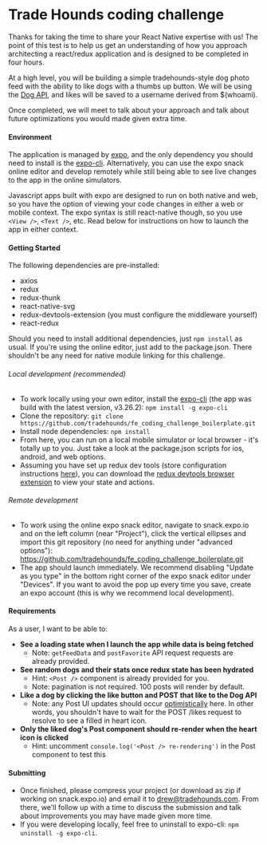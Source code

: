 # Trade Hounds coding challenge

Thanks for taking the time to share your React Native expertise with us! The point of this test is to help us get an understanding of how you approach architecting a react/redux application and is designed to be completed in four hours.

At a high level, you will be building a simple tradehounds-style dog photo feed with the ability to like dogs with a thumbs up button. We will be using the [Dog API](https://docs.thedogapi.com/), and likes will be saved to a username derived from $(whoami).

Once completed, we will meet to talk about your approach and talk about future optimizations you would made given extra time.

#### Environment 
The application is managed by [expo](https://docs.expo.io/), and the only dependency you should need to install is the [expo-cli](https://docs.expo.io/workflow/expo-cli/). Alternatively, you can use the expo snack online editor and develop remotely while still being able to see live changes to the app in the online simulators.

Javascript apps built with expo are designed to run on both native and web, so you have the option of viewing your code changes in either a web or mobile context. The expo syntax is still react-native though, so you use `<View />`, `<Text />`, etc. Read below for instructions on how to launch the app in either context.

#### Getting Started
The following dependencies are pre-installed:
- axios
- redux
- redux-thunk
- react-native-svg
- redux-devtools-extension (you must configure the middleware yourself)
- react-redux

Should you need to install additional dependencies, just `npm install` as usual. If you're using the online editor, just add to the package.json. There shouldn't be any need for native module linking for this challenge.

###### Local development (recommended)
- To work locally using your own editor, install the [expo-cli](https://docs.expo.io/workflow/expo-cli/) (the app was build with the latest version, v3.26.2): `npm install -g expo-cli`
- Clone the repository: `git clone https://github.com/tradehounds/fe_coding_challenge_boilerplate.git`
- Install node dependencies: `npm install`
- From here, you can run on a local mobile simulator or local browser - it's totally up to you. Just take a look at the package.json scripts for ios, android, and web options.
- Assuming you have set up redux dev tools (store configuration instructions [here](https://github.com/zalmoxisus/redux-devtools-extension#13-use-redux-devtools-extension-package-from-npm)), you can download the [redux devtools browser extension](https://github.com/reduxjs/redux-devtools) to view your state and actions.
###### Remote development
- To work using the online expo snack editor, navigate to snack.expo.io and on the left column (near "Project"), click the vertical ellipses and import this git repository (no need for anything under "advanced options"): https://github.com/tradehounds/fe_coding_challenge_boilerplate.git
- The app should launch immediately. We recommend disabling "Update as you type" in the bottom right corner of the expo snack editor under "Devices". If you want to avoid the pop up every time you save, create an expo account (this is why we recommend local development).

#### Requirements
As a user, I want to be able to:
- **See a loading state when I launch the app while data is being fetched**
  - Note: `getFeedData` and `postFavorite` API request requests are already provided.
- **See random dogs and their stats once redux state has been hydrated**
  - Hint: `<Post />` component is already provided for you.
  - Note: pagination is not required. 100 posts will render by default.
- **Like a dog by clicking the like button and POST that like to the Dog API**
  - Note: any Post UI updates should occur [optimistically](https://blog.bitsrc.io/building-an-optimistic-user-interface-in-react-b943656e75e3) here. In other words, you shouldn't have to wait for the POST /likes request to resolve to see a filled in heart icon.
- **Only the liked dog's Post component should re-render when the heart icon is clicked**
  - Hint: uncomment `console.log('<Post /> re-rendering')` in the Post component to test this 
#### Submitting
- Once finished, please compress your project (or download as zip if working on snack.expo.io) and email it to drew@tradehounds.com. From there, we'll follow up with a time to discuss the submission and talk about improvements you may have made given more time.
- If you were developing locally, feel free to uninstall to expo-cli: `npm uninstall -g expo-cli`.